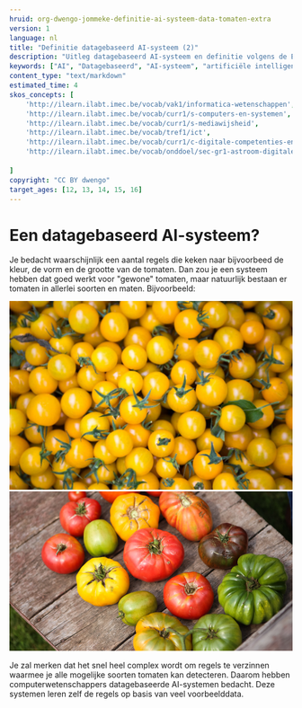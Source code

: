 ```yaml
---
hruid: org-dwengo-jommeke-definitie-ai-systeem-data-tomaten-extra
version: 1
language: nl
title: "Definitie datagebaseerd AI-systeem (2)"
description: "Uitleg datagebaseerd AI-systeem en definitie volgens de EU"
keywords: ["AI", "Datagebaseerd", "AI-systeem", "artificiële intelligentie"]
content_type: "text/markdown"
estimated_time: 4
skos_concepts: [
    'http://ilearn.ilabt.imec.be/vocab/vak1/informatica-wetenschappen', 
    'http://ilearn.ilabt.imec.be/vocab/curr1/s-computers-en-systemen',
    'http://ilearn.ilabt.imec.be/vocab/curr1/s-mediawijsheid',
    'http://ilearn.ilabt.imec.be/vocab/tref1/ict',
    'http://ilearn.ilabt.imec.be/vocab/curr1/c-digitale-competenties-en-mediawijsheid',
    'http://ilearn.ilabt.imec.be/vocab/onddoel/sec-gr1-astroom-digitale-competenties-en-mediawijsheid-4.5',

]
copyright: "CC BY dwengo"
target_ages: [12, 13, 14, 15, 16]
---
```



Een datagebaseerd AI-systeem?
===============

Je bedacht waarschijnlijk een aantal regels die keken naar bijvoorbeed de kleur, de vorm en de grootte van de tomaten. Dan zou je een systeem hebben dat goed werkt voor "gewone" tomaten, maar natuurlijk bestaan er tomaten in allerlei soorten en maten. Bijvoorbeeld:

![gele tomaten](img/gele_tomaten.png "Gele tomaten")
![Verschillende soorten tomaten](img/kleur_tomaten.png "Tomaten in verschillende vormen en kleuren")

Je zal merken dat het snel heel complex wordt om regels te verzinnen waarmee je alle mogelijke soorten tomaten kan detecteren. Daarom hebben computerwetenschappers datagebaseerde AI-systemen bedacht. Deze systemen leren zelf de regels op basis van veel voorbeelddata.


